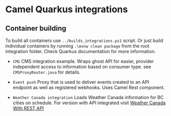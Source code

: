 # Camel Quarkus integrations

## Container building

To build all containers use ```../builds_integrations.ps1``` script.
Or just build individual containers by running ```.\mvnw clean package``` from the root integration folder. Check Quarkus documentation for more information.

* ```CMS``` CMS integration example. Wraps ghost API for easier, provider independent access to information based on consumer type. see ```CMSProxyRouter.java``` for details.

* ```Event push``` Proxy that is used to deliver events created to an API endpoint as well as registered webhooks. Uses Camel Rest component.

* ```Weather Canada integration``` Loads Weather Canada information for BC cities on schedule. For version with API integrated visit [Weather Canada With REST API](https://github.com/eugene-patsiomkin/quarkus-demo/tree/main/2-weather-canada-app)